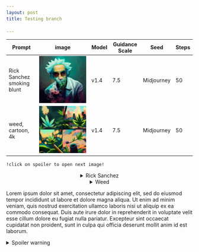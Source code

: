 ```yaml
---
layout: post
title: Testing branch

---
```



Prompt   | image                           | Model | Guidance Scale | Seed  | Steps  |
------- | ------------------------------------- | -------- | ----------- | ---------- | ------------|
Rick Sanchez smoking blunt  | <img src="/public/images/rick2.png" alt="Rick1"> | v1.4    | 7.5    | Midjourney    | 50    |
weed, cartoon, 4k | <img src="/public/images/weed1.png" alt="Weed1">   | v1.4    | 7.5    | Midjourney    | 50    |






```
!click on spoiler to open next image!
```
<center><details>
<summary>Rick Sanchez</summary>
<img src="/public/images/rick2.png" alt="Rick1">

<details>
<summary>Model info</summary>
<p class="message">
seed=13414523425<br>
sledeci tekst<br>
onaj posle njega
</p>
</details>
</details></center>

<center><details>
<summary>Weed</summary>
<img src="/public/images/weed1.png" alt="Weed1">
<p class="message"> seed=123314134134 </p>
</details></center>




Lorem ipsum dolor sit amet, consectetur adipiscing elit, sed do eiusmod tempor incididunt ut labore et dolore magna aliqua. Ut enim ad minim veniam, quis nostrud exercitation ullamco laboris nisi ut aliquip ex ea commodo consequat. Duis aute irure dolor in reprehenderit in voluptate velit esse cillum dolore eu fugiat nulla pariatur. Excepteur sint occaecat cupidatat non proident, sunt in culpa qui officia deserunt mollit anim id est laborum.


<details>
  <summary>Spoiler warning</summary>

  Spoiler text. Note that it's important to have a space after the summary tag. You should be able to write any markdown you want inside the `<details>` tag... just make sure you close `<details>` afterward.

  ```javascript
  console.log("I'm a code block!");
  ```

</details>
